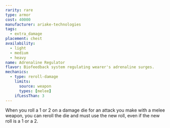 ```yaml
---
rarity: rare
type: armor
cost: 40000
manufacturer: ariake-technologies
tags:
  - extra_damage
placement: chest
availability:
  - light
  - medium
  - heavy
name: Adrenaline Regulator
flavor: Biofeedback system regulating wearer's adrenaline surges.
mechanics:
  - type: reroll-damage
    limits:
      source: weapon
      types: [melee]
    ifLessThan: 3
---
```

When you roll a 1 or 2 on a damage die for an attack you make with a melee weapon, you can reroll the die and must use the new roll, even if the new roll is a 1 or a 2.

